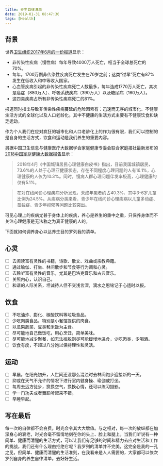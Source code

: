 ```yaml
---
title: 养生自律清单
date: 2019-01-31 08:47:36
tags: [Health]
---
```


## 背景

世界[卫生组织2017年6月的一份报道](http://apps.who.int/mediacentre/factsheets/fs355/zh/index.html)显示：

- 非传染性疾病（慢性病）每年导致4000万人死亡，相当于全球总死亡的70%。
- 每年，1700万例非传染性疾病死亡发生在70岁之前；这类“过早”死亡有87%发生在低收入和中等收入国家。
- 心血管疾病引起的非传染性疾病死亡人数最多，每年造成1770万人死亡，其次是癌症（880万人）、呼吸系统疾病（390万人）以及糖尿病（160万人）。
- 这四类疾病占所有非传染性疾病死亡的81%。

报道同时指出导致非传染性疾病蔓延的危险因素有：迅速而无序的城市化、不健康生活方式的全球化以及人口老龄化。其中不健康的生活方式主要有不健康饮食和缺乏运动。

作为个人我们在应对疯狂的城市化和人口老龄化上的作为很有限，我们可以控制的是自身的生活方式，饮食和运动是我们养生的重要内容。

另据中国卫生信息与健康医疗大数据学会家庭健康专委会联合家庭报社最新发布的[2018中国家庭健康大数据报告](http://www.cfnews.org.cn/uploads/soft/181215/2018%E4%B8%AD%E5%9B%BD%E5%AE%B6%E5%BA%AD%E5%81%A5%E5%BA%B7%E5%A4%A7%E6%95%B0%E6%8D%AE%E6%8A%A5%E5%91%8A.doc)显示：

> 2018年4月《中国城镇居民心理健康白皮书》指出，目前我国城镇居民，73.6%的人处于心理亚健康状态，存在不同程度心理问题的人有16.1%，心理健康的人仅为10.3%。同时，慢病人群心理问题伴发率极高，心理健康的仅有5.1%。

> 在对在线问诊心理疾病分析发现，未成年患者约占40.3%，其中3-6岁儿童比例为24.5%。从疾病分类来看，青少年在线问诊心理疾病以儿童多动症、孤独症、青少年抑郁等问题比较突出。

可见心理上的疾病尤甚于身体上的疾病，养心是养生的重中之重，只保养身体而不关注心理健康是无法称之为真正健康的人的。

下面就如何调养身心以达养生目的罗列我的清单。

## 心灵

- [ ] 去阅读富有灵性的书籍，诗歌、散文、戏曲或宗教典籍。
- [ ] 通过瑜伽、打坐、林间散步和节食等行为调和心灵。
- [ ] 去聆听富有灵性的音乐，尤其是巴洛克音乐和古典音乐。
- [ ] 关照内心，认识自己。
- [ ] 和谐的人际关系，坦诚待人但不交浅言深，滴水之恩铭记于心适时以报。

## 饮食

- [ ] 不吃油炸、膨化、碳酸饮料等垃圾食品。
- [ ] 少吃肉类食品，特别是小餐馆提供的肉食。
- [ ] 以瓜果蔬菜、豆类和米饭为主食。
- [ ] 尽可能地自己做饭吃，用心烹饪，简单美味。
- [ ] 尽可能地减少聚餐，如无法推脱则尽可能缓慢地进食，少吃肉类，少喝酒。
- [ ] 饮食有度，不超过八分饱以保持理性和灵活。

## 运动

- [ ] 早晨，在阳光初升，人世间还没那么混浊时去林间跑步迎接新的一天。
- [ ] 抑或在天气不允许的情况下进行室内健身操、瑜伽或打坐。
- [ ] 每周去远方徒步，换换空气，换换心情，还可以练习摄影。
- [ ] 学一门功夫或者舞蹈听起来不错。
- [ ] 早睡早起。

## 写在最后

每一次的自律都不会白费，时光会令其大大增值。与之相对，每一次的放纵都在加深身心的衰老，时光会毫不留情地刻在你的头上、脸上和腿上。当我们听说有一种简单、健康而清醒的生活方式，可以让我们有足够的时间和精力去应对生活和工作的挑战，我们还有什么理由拒绝它呢？我罗列的清单并不完美，这完全是我的一孔之见，但简单、健康而清醒的生活准则，在我看来是人人需要的，大家都可以依次罗列自身的养生自律清单，去好好生活。









